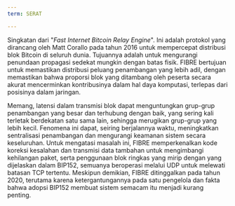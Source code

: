 ```yaml
---
term: SERAT

---
```

Singkatan dari "*Fast Internet Bitcoin Relay Engine*". Ini adalah protokol yang dirancang oleh Matt Corallo pada tahun 2016 untuk mempercepat distribusi blok Bitcoin di seluruh dunia. Tujuannya adalah untuk mengurangi penundaan propagasi sedekat mungkin dengan batas fisik. FIBRE bertujuan untuk memastikan distribusi peluang penambangan yang lebih adil, dengan memastikan bahwa proporsi blok yang ditambang oleh peserta secara akurat mencerminkan kontribusinya dalam hal daya komputasi, terlepas dari posisinya dalam jaringan.

Memang, latensi dalam transmisi blok dapat menguntungkan grup-grup penambangan yang besar dan terhubung dengan baik, yang sering kali terletak berdekatan satu sama lain, sehingga merugikan grup-grup yang lebih kecil. Fenomena ini dapat, seiring berjalannya waktu, meningkatkan sentralisasi penambangan dan mengurangi keamanan sistem secara keseluruhan. Untuk mengatasi masalah ini, FIBRE memperkenalkan kode koreksi kesalahan dan transmisi data tambahan untuk mengimbangi kehilangan paket, serta penggunaan blok ringkas yang mirip dengan yang dijelaskan dalam BIP152, semuanya beroperasi melalui UDP untuk melewati batasan TCP tertentu. Meskipun demikian, FIBRE ditinggalkan pada tahun 2020, terutama karena ketergantungannya pada satu pengelola dan fakta bahwa adopsi BIP152 membuat sistem semacam itu menjadi kurang penting.